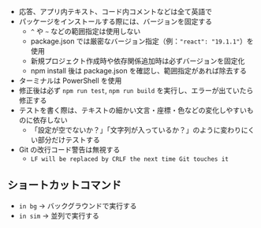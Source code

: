 - 応答、アプリ内テキスト、コード内コメントなどは全て英語で
- パッケージをインストールする際には、バージョンを固定する
  - `^` や `~` などの範囲指定は使用しない
  - package.json では厳密なバージョン指定（例：`"react": "19.1.1"`）を使用
  - 新規プロジェクト作成時や依存関係追加時は必ずバージョンを固定化
  - npm install 後は package.json を確認し、範囲指定があれば除去する
- ターミナルは PowerShell を使用
- 修正後は必ず `npm run test`, `npm run build` を実行し、エラーが出ていたら修正する
- テストを書く際は、テキストの細かい文言・座標・色などの変化しやすいものに依存しない
  - 「設定が空でないか？」「文字列が入っているか？」のように変わりにくい部分だけテストする
- Git の改行コード警告は無視する
  - `LF will be replaced by CRLF the next time Git touches it`

## ショートカットコマンド

- `in bg` → バックグラウンドで実行する
- `in sim` → 並列で実行する
